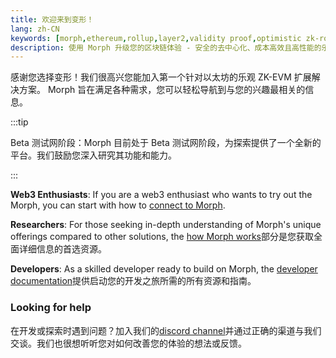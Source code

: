 ```yaml
---
title: 欢迎来到变形！
lang: zh-CN
keywords: [morph,ethereum,rollup,layer2,validity proof,optimistic zk-rollup]
description: 使用 Morph 升级您的区块链体验 - 安全的去中心化、成本高效且高性能的乐观 zk-rollup 解决方案。现在就试试吧！
---
```



感谢您选择变形！我们很高兴您能加入第一个针对以太坊的乐观 ZK-EVM 扩展解决方案。 Morph 旨在满足各种需求，您可以轻松导航到与您的兴趣最相关的信息。


:::tip

Beta 测试网阶段：Morph 目前处于 Beta 测试网阶段，为探索提供了一个全新的平台。我们鼓励您深入研究其功能和能力。


:::

**Web3 Enthusiasts**: If you are a web3 enthusiast who wants to try out the Morph, you can start with how to [connect to Morph](./2-wallet-setup.md).

**Researchers**: For those seeking in-depth understanding of Morph's unique offerings compared to other solutions, the [how Morph works](../how-morph-works/1-intro.md)部分是您获取全面详细信息的首选资源。

**Developers**: As a skilled developer ready to build on Morph, the [developer documentation](../build-on-morph/1-intro.md)提供启动您的开发之旅所需的所有资源和指南。



### Looking for help

在开发或探索时遇到问题？加入我们的[discord channel](https://discord.com/invite/L2Morph)并通过正确的渠道与我们交谈。我们也很想听听您对如何改善您的体验的想法或反馈。

